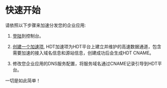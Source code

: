 # 快速开始

请依照以下步骤来加速分发您的企业应用:

1. [登陆](</docs/portal/accessing-portal/logging-in.md>)到控制台。

2. [创建一个加速项](</docs/portal/transports/add-transport.md>), HDT加速项为HDT平台上建立并维护的高速数据通道，包含需要加速的接入域名信息和源站信息，创建成功后会生成HDT CNAME。

3. 修改您企业应用的DNS服务配置，将服务域名通过CNAME记录引导到HDT平台。

一切是如此简单！
